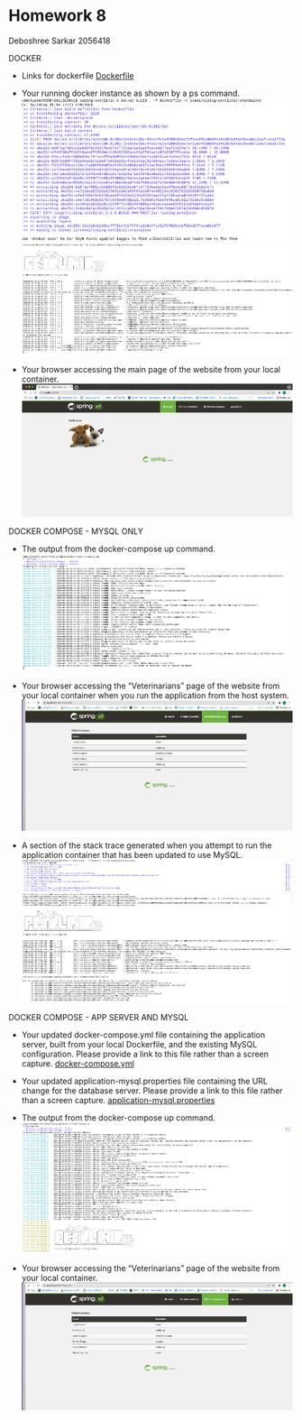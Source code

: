 # Homework 8
Deboshree Sarkar 2056418


DOCKER

- Links for dockerfile [Dockerfile](Dockerfile)


- Your running docker instance as shown by a ps command.![Screen Capture #1](images/Docker_1.png)![Screen Capture #1](images/Docker_3.png)


- Your browser accessing the main page of the website from your local container.![Screen Capture #1](images/Docker_2.png)




DOCKER COMPOSE - MYSQL ONLY

- The output from the docker-compose up command.![Screen Capture #1](images/Docker_4.png)



- Your browser accessing the “Veterinarians” page of the website from your local container when you run the application from the host system.![Screen Capture #1](images/docker_6.png)



- A section of the stack trace generated when you attempt to run the application container that has been updated to use MySQL.![Screen Capture #1](images/Docker_5.png)





DOCKER COMPOSE - APP SERVER AND MYSQL

- Your updated docker-compose.yml file containing the application server, built from your local Dockerfile, and the existing MySQL configuration. Please provide a link to this file rather than a screen capture.
[docker-compose.yml](docker-compose.yml)



- Your updated application-mysql.properties file containing the URL change for the database server. Please provide a link to this file rather than a screen capture.
[application-mysql.properties](src/main/resources/application-mysql.properties)



- The output from the docker-compose up command.![Screen Capture #1](images/Docker_8.png)



- Your browser accessing the “Veterinarians” page of the website from your local container.![Screen Capture #1](images/Docker_7.png)






